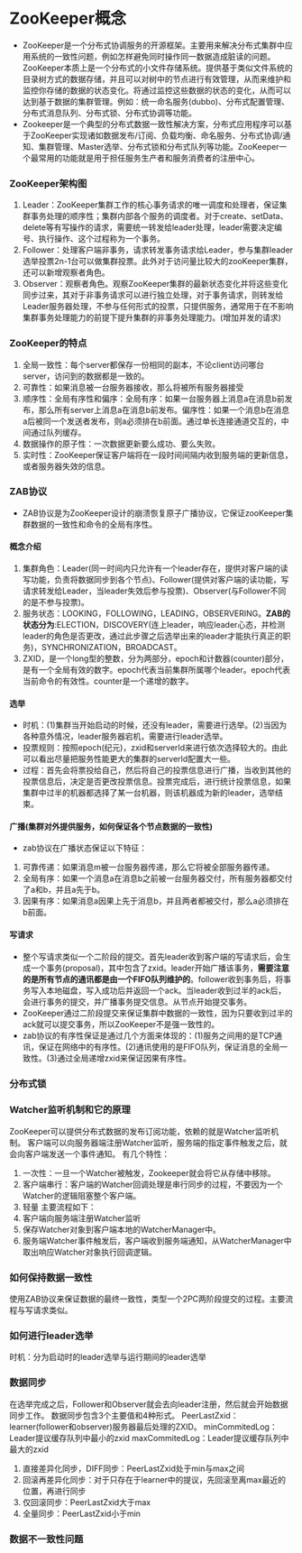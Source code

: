 # ZooKeeper概念

- ZooKeeper是一个分布式协调服务的开源框架。主要用来解决分布式集群中应用系统的一致性问题，例如怎样避免同时操作同一数据造成脏读的问题。ZooKeeper本质上是一个分布式的小文件存储系统。提供基于类似文件系统的目录树方式的数据存储，并且可以对树中的节点进行有效管理，从而来维护和监控你存储的数据的状态变化。将通过监控这些数据的状态的变化，从而可以达到基于数据的集群管理。例如：统一命名服务(dubbo)、分布式配置管理、分布式消息队列、分布式锁、分布式协调等功能。
- Zookeeper是一个典型的分布式数据一致性解决方案，分布式应用程序可以基于ZooKeeper实现诸如数据发布/订阅、负载均衡、命名服务、分布式协调/通知、集群管理、Master选举、分布式锁和分布式队列等功能。ZooKeeper一个最常用的功能就是用于担任服务生产者和服务消费者的注册中心。

### ZooKeeper架构图
1. Leader：ZooKeeper集群工作的核心事务请求的唯一调度和处理者，保证集群事务处理的顺序性；集群内部各个服务的调度者。对于create、setData、delete等有写操作的请求，需要统一转发给leader处理，leader需要决定编号、执行操作、这个过程称为一个事务。
2. Follower：处理客户端非事务，请求转发事务请求给Leader，参与集群leader选举投票2n-1台可以做集群投票。此外对于访问量比较大的zooKeeper集群，还可以新增观察者角色。
3. Observer：观察者角色。观察ZooKeeper集群的最新状态变化并将这些变化同步过来，其对于非事务请求可以进行独立处理，对于事务请求，则转发给Leader服务器处理，不参与任何形式的投票，只提供服务，通常用于在不影响集群事务处理能力的前提下提升集群的非事务处理能力。(增加并发的请求)

### ZooKeeper的特点
1. 全局一致性：每个server都保存一份相同的副本，不论client访问哪台server，访问到的数据都是一致的。
2. 可靠性：如果消息被一台服务器接收，那么将被所有服务器接受
3. 顺序性：全局有序性和偏序：全局有序：如果一台服务器上消息a在消息b前发布，那么所有server上消息a在消息b前发布。偏序性：如果一个消息b在消息a后被同一个发送者发布，则a必须排在b前面。通过单长连接通道交互的，中间通过队列缓存。
4. 数据操作的原子性：一次数据更新要么成功、要么失败。
5. 实时性：ZooKeeper保证客户端将在一段时间间隔内收到服务端的更新信息，或者服务器失效的信息。

### ZAB协议
- ZAB协议是为ZooKeeper设计的崩溃恢复原子广播协议，它保证zooKeeper集群数据的一致性和命令的全局有序性。
#### 概念介绍
1. 集群角色：Leader(同一时间内只允许有一个leader存在，提供对客户端的读写功能，负责将数据同步到各个节点)、Follower(提供对客户端的读功能，写请求转发给Leader，当leader失效后参与投票)、Observer(与Follower不同的是不参与投票)。
2. 服务状态：LOOKING，FOLLOWING，LEADING，OBSERVERING。**ZAB的状态分为**:ELECTION，DISCOVERY(连上leader，响应leader心态，并检测leader的角色是否更改，通过此步骤之后选举出来的leader才能执行真正的职务)，SYNCHRONIZATION，BROADCAST。
3. ZXID，是一个long型的整数，分为两部分，epoch和计数器(counter)部分，是有一个全局有效的数字。epoch代表当前集群所属哪个leader。epoch代表当前命令的有效性。counter是一个递增的数字。
#### 选举
- 时机：(1)集群当开始启动的时候，还没有leader，需要进行选举。(2)当因为各种意外情况，leader服务器宕机，需要进行leader选举。
- 投票规则：按照epoch(纪元)，zxid和serverId来进行依次选择较大的。由此可以看出尽量把服务性能更大的集群的serverId配置大一些。
- 过程：首先会将票投给自己，然后将自己的投票信息进行广播，当收到其他的投票信息后，决定是否更改投票信息。投票完成后，进行统计投票信息，如果集群中过半的机器都选择了某一台机器，则该机器成为新的leader，选举结束。
#### 广播(集群对外提供服务，如何保证各个节点数据的一致性)
- zab协议在广播状态保证以下特征：
1. 可靠传递：如果消息m被一台服务器传递，那么它将被全部服务器传递。
2. 全局有序：如果一个消息a在消息b之前被一台服务器交付，所有服务器都交付了a和b，并且a先于b。
3. 因果有序：如果消息a因果上先于消息b，并且两者都被交付，那么a必须排在b前面。
#### 写请求
- 整个写请求类似一个二阶段的提交。首先leader收到客户端的写请求后，会生成一个事务(proposal)，其中包含了zxid。leader开始广播该事务，**需要注意的是所有节点的通讯都是由一个FIFO队列维护的**。follower收到事务后，将事务写入本地磁盘，写入成功后并返回一个ack。当leader收到过半的ack后，会进行事务的提交，并广播事务提交信息。从节点开始提交事务。
- ZooKeeper通过二阶段提交来保证集群中数据的一致性，因为只要收到过半的ack就可以提交事务，所以ZooKeeper不是强一致性的。
- zab协议的有序性保证是通过几个方面来体现的：(1)服务之间用的是TCP通讯，保证在网络中的有序性。(2)通讯使用的是FIFO队列，保证消息的全局一致性。(3)通过全局递增zxid来保证因果有序性。
### 分布式锁

### Watcher监听机制和它的原理
ZooKeeper可以提供分布式数据的发布订阅功能，依赖的就是Watcher监听机制。
客户端可以向服务器端注册Watcher监听，服务端的指定事件触发之后，就会向客户端发送一个事件通知。
有几个特性：
1. 一次性：一旦一个Watcher被触发，Zookeeper就会将它从存储中移除。
2. 客户端串行：客户端的Watcher回调处理是串行同步的过程，不要因为一个Watcher的逻辑阻塞整个客户端。
3. 轻量
主要流程如下：
1. 客户端向服务端注册Watcher监听
2. 保存Watcher对象到客户端本地的WatcherManager中。
3. 服务端Watcher事件触发后，客户端收到服务端通知，从WatcherManager中取出响应Watcher对象执行回调逻辑。
### 如何保持数据一致性
使用ZAB协议来保证数据的最终一致性，类型一个2PC两阶段提交的过程。主要流程与写请求类似。
### 如何进行leader选举
时机：分为启动时的leader选举与运行期间的leader选举
### 数据同步
在选举完成之后，Follower和Observer就会去向leader注册，然后就会开始数据同步工作。
数据同步包含3个主要值和4种形式。
PeerLastZxid：learner(follower和observer)服务器最后处理的ZXID。
minCommitedLog：Leader提议缓存队列中最小的zxid
maxCommitedLog：Leader提议缓存队列中最大的zxid
1. 直接差异化同步，DIFF同步：PeerLastZxid处于min与max之间
2. 回滚再差异化同步：对于只存在于learner中的提议，先回滚至离max最近的位置，再进行同步
3. 仅回滚同步：PeerLastZxid大于max
4. 全量同步：PeerLastZxid小于min
### 数据不一致性问题